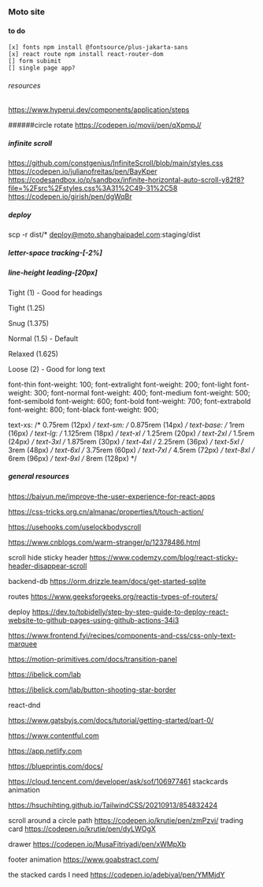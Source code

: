 ### Moto site

#### to do
	[x] fonts npm install @fontsource/plus-jakarta-sans
	[x] react route npm install react-router-dom 
	[] form subimit
	[] single page app?


###### resources
https://www.hyperui.dev/components/application/steps

######circle rotate https://codepen.io/movii/pen/qXpmpJ/


##### infinite scroll
https://github.com/constgenius/InfiniteScroll/blob/main/styles.css
https://codepen.io/julianofreitas/pen/BayKper
https://codesandbox.io/p/sandbox/infinite-horizontal-auto-scroll-y82f8?file=%2Fsrc%2Fstyles.css%3A31%2C49-31%2C58
https://codepen.io/girish/pen/dgWqBr

##### deploy
scp -r dist/* deploy@moto.shanghaipadel.com:staging/dist


##### letter-space tracking-[-2%]
##### line-height leading-[20px]

<p class="leading-none">Tight (1) - Good for headings</p>
<p class="leading-tight">Tight (1.25)</p>
<p class="leading-snug">Snug (1.375)</p>
<p class="leading-normal">Normal (1.5) - Default</p>
<p class="leading-relaxed">Relaxed (1.625)</p>
<p class="leading-loose">Loose (2) - Good for long text</p>

font-thin       font-weight: 100;
font-extralight font-weight: 200;
font-light      font-weight: 300;
font-normal     font-weight: 400;
font-medium     font-weight: 500;
font-semibold   font-weight: 600;
font-bold       font-weight: 700;
font-extrabold  font-weight: 800;
font-black      font-weight: 900;

text-xs:   /* 0.75rem (12px) */ 
text-sm:   /* 0.875rem (14px) */ 
text-base: /* 1rem (16px) */ 
text-lg:   /* 1.125rem (18px) */
text-xl    /* 1.25rem (20px) */ 
text-2xl   /* 1.5rem (24px) */ 
text-3xl   /* 1.875rem (30px) */ 
text-4xl   /* 2.25rem (36px) */ 
text-5xl   /* 3rem (48px) */ 
text-6xl   /* 3.75rem (60px) */ 
text-7xl   /* 4.5rem (72px) */ 
text-8xl   /* 6rem (96px) */
text-9xl   /* 8rem (128px) */


##### general resources
https://baiyun.me/improve-the-user-experience-for-react-apps

https://css-tricks.org.cn/almanac/properties/t/touch-action/

https://usehooks.com/uselockbodyscroll

https://www.cnblogs.com/warm-stranger/p/12378486.html

scroll hide sticky header https://www.codemzy.com/blog/react-sticky-header-disappear-scroll

backend-db https://orm.drizzle.team/docs/get-started-sqlite

routes https://www.geeksforgeeks.org/reactjs-types-of-routers/

deploy https://dev.to/tobidelly/step-by-step-guide-to-deploy-react-website-to-github-pages-using-github-actions-34i3

https://www.frontend.fyi/recipes/components-and-css/css-only-text-marquee

https://motion-primitives.com/docs/transition-panel

https://ibelick.com/lab

https://ibelick.com/lab/button-shooting-star-border

react-dnd

https://www.gatsbyjs.com/docs/tutorial/getting-started/part-0/

https://www.contentful.com

https://app.netlify.com

https://blueprintjs.com/docs/


https://cloud.tencent.com/developer/ask/sof/106977461 stackcards animation

https://hsuchihting.github.io/TailwindCSS/20210913/854832424

scroll around a circle path https://codepen.io/krutie/pen/zmPzvj/
trading card https://codepen.io/krutie/pen/dyLWOgX

drawer https://codepen.io/MusaFitriyadi/pen/xWMpXb

footer animation https://www.goabstract.com/


the stacked cards I need https://codepen.io/adebiyal/pen/YMMjdY